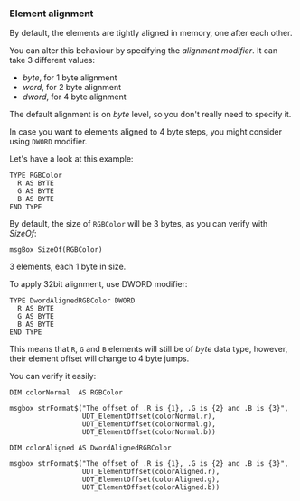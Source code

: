 ### Element alignment

By default, the elements are tightly aligned in memory, one after each other.

You can alter this behaviour by specifying the *alignment modifier*. It can take 3 different values:
- *byte*, for 1 byte alignment
- *word*, for 2 byte alignment
- *dword*, for 4 byte alignment

The default alignment is on *byte* level, so you don't really need to specify it.

In case you want to elements aligned to 4 byte steps, you might consider using `DWORD` modifier.

Let's have a look at this example:
```thinbasic
TYPE RGBColor
  R AS BYTE
  G AS BYTE
  B AS BYTE  
END TYPE
```

By default, the size of `RGBColor` will be 3 bytes, as you can verify with *SizeOf*:
```thinbasic
msgBox SizeOf(RGBColor)
```

3 elements, each 1 byte in size.

To apply 32bit alignment, use DWORD modifier:
```thinbasic
TYPE DwordAlignedRGBColor DWORD
  R AS BYTE
  G AS BYTE
  B AS BYTE  
END TYPE
```

This means that `R`, `G` and `B` elements will still be of *byte* data type, however, their element offset will change to 4 byte jumps.

You can verify it easily:
```thinbasic
DIM colorNormal  AS RGBColor

msgbox strFormat$("The offset of .R is {1}, .G is {2} and .B is {3}",
                  UDT_ElementOffset(colorNormal.r),
                  UDT_ElementOffset(colorNormal.g),
                  UDT_ElementOffset(colorNormal.b))

DIM colorAligned AS DwordAlignedRGBColor
                  
msgbox strFormat$("The offset of .R is {1}, .G is {2} and .B is {3}",
                  UDT_ElementOffset(colorAligned.r),
                  UDT_ElementOffset(colorAligned.g),
                  UDT_ElementOffset(colorAligned.b))
```
